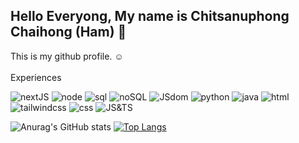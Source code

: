 <h2>Hello Everyong, My name is Chitsanuphong Chaihong (Ham) 👋</h2>
This is my github profile. ☺
<br><br>
Experiences

<br>

![nextJS](https://img.shields.io/badge/-nextJS-blueviolet?style=for-the-badge)
![node](https://img.shields.io/badge/-node-red?style=for-the-badge)
![sql](https://img.shields.io/badge/-sql-blueviolet?style=for-the-badge)
![noSQL](https://img.shields.io/badge/-noSQL-red?style=for-the-badge)
![JSdom](https://img.shields.io/badge/-JSdom-blueviolet?style=for-the-badge)
![python](https://img.shields.io/badge/-python-red?style=for-the-badge)
![java](https://img.shields.io/badge/-java-blueviolet?style=for-the-badge)
![html](https://img.shields.io/badge/-html-red?style=for-the-badge)
![tailwindcss](https://img.shields.io/badge/-tailwindcss-blueviolet?style=for-the-badge)
![css](https://img.shields.io/badge/-css-red?style=for-the-badge)
![JS&TS](https://img.shields.io/badge/-JS&TS-blueviolet?style=for-the-badge)
<br>

![Anurag's GitHub stats](https://github-readme-stats.vercel.app/api?username=csnpch&show_icons=true&theme=tokyonight)
[![Top Langs](https://github-readme-stats.vercel.app/api/top-langs/?username=csnpch&hide=javascript,php,css,scss,html&layout=compact&theme=tokyonight)](https://github.com/anuraghazra/github-readme-stats)
<!-- ![Language's](https://github-readme-stats.vercel.app/api/top-langs/?username=csnpch&hide=javascript,html&show_icons=true&theme=radical) -->


<!-- <h2 font-weight="bold">𝐒𝐤𝐢𝐥𝐥𝐬</h2> -->
<!-- <table>
  <tr>
    <td><img src="https://cdn.iconscout.com/icon/free/png-64/react-3-1175109.png" width="100"></td>
    <td><img src="https://cdn.iconscout.com/icon/free/png-64/vue-282497.png" width="100"></td>
    <td><img src="https://cdn.iconscout.com/icon/free/png-64/node-js-1174925.png" width="100"></td>
    <td><img src="https://cdn.iconscout.com/icon/free/png-64/javascript-24-1174950.png" width="100"></td>
    <td><img src="https://cdn.iconscout.com/icon/free/png-64/typescript-1174965.png" width="100"></td>
    <td><img src="https://cdn.iconscout.com/icon/free/png-64/mysql-18-1174938.png" width="100"></td>
    <td><img src="https://cdn.iconscout.com/icon/free/png-64/java-59-1174952.png" width="100"></td>
    <td><img src="https://cdn.iconscout.com/icon/free/png-64/cakephp-3-1175050.png" width="100"></td>
    <td><img src="https://cdn.iconscout.com/icon/free/png-64/html5-2474805-2056091.png" width="100"></td>
    <td><img src="https://cdn.iconscout.com/icon/free/png-128/sass-13-1175092.png" width="100"></td>
    <td><img src="https://cdn.iconscout.com/icon/free/png-64/webpack-1-1174980.png" width="100"></td>
    <td><img src="https://cdn.iconscout.com/icon/free/png-64/visualstudio-1-1174964.png" width="100"></td>
    <td><img src="https://cdn.iconscout.com/icon/free/png-64/django-11-1175036.png" width="100"></td>
    <td><img src="https://cdn.iconscout.com/icon/free/png-128/mongodb-4-1175139.png" width="100"></td>
   </tr>
    <tr>
      <td><img src="https://github.com/kroim/profile/blob/master/icons/icon_solidity.png?raw=true" width="100"></td>
      <td><img src="https://github.com/kroim/profile/blob/master/icons/icon_truffle.png?raw=true" width="100"></td>
      <td><img src="https://github.com/kroim/profile/blob/master/icons/icon_metamask.png?raw=true" width="100"></td>
      <td><img src="https://github.com/kroim/profile/blob/master/icons/icon_pancake.png?raw=true" width="100"></td>
      <td><img src="https://cdn.iconscout.com/icon/free/png-64/github-170-1175028.png" width="100"></td>
      <td><img src="https://cdn.iconscout.com/icon/free/png-64/swift-18-1174990.png" width="100"></td>
      <td><img src="https://cdn.iconscout.com/icon/free/png-64/rubymine-1175004.png" width="100"></td>
      <td><img src="https://cdn.iconscout.com/icon/free/png-64/ionic-4-1175016.png" width="100"></td>
      <td><img src="https://cdn.iconscout.com/icon/free/png-64/pycharm-1175008.png" width="100"></td>
      <td><img src="https://cdn.iconscout.com/icon/free/png-64/gradle-2-1174969.png" width="100"></td>
      <td><img src="https://cdn.iconscout.com/icon/free/png-64/go-76-1175027.png" width="100"></td>
      <td><img src="https://cdn.iconscout.com/icon/free/png-128/c-57-1175191.png" width="100"></td>
      <td><img src="https://cdn.iconscout.com/icon/free/png-64/angular-3-226070.png" width="100"></td>
      <td><img src="https://cdn.iconscout.com/icon/free/png-64/electron-67-1175035.png" width="100"></td>
   </tr>
</table> -->
